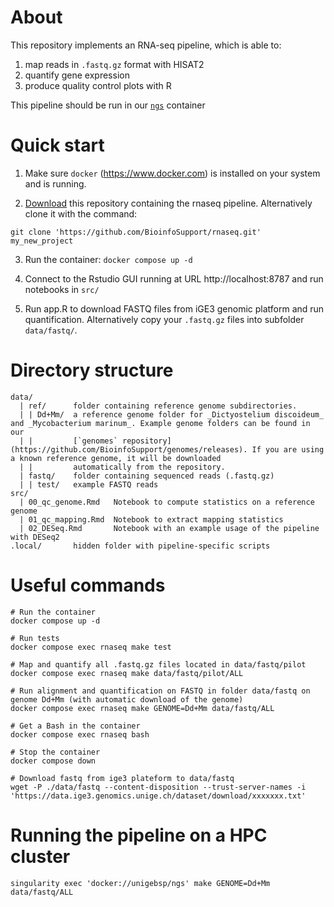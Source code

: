 


# About
This repository implements an RNA-seq pipeline, which is able to:

 1. map reads in `.fastq.gz` format with HISAT2
 2. quantify gene expression
 3. produce quality control plots with R

This pipeline should be run in our [`ngs`](https://github.com/BioinfoSupport/ngs) container 


# Quick start

 1) Make sure `docker` (https://www.docker.com) is installed on your system and is running.

 2) [Download](releases/) this repository containing the rnaseq pipeline. Alternatively clone it with the command:
```
git clone 'https://github.com/BioinfoSupport/rnaseq.git' my_new_project
```

 3) Run the container: `docker compose up -d`

 4) Connect to the Rstudio GUI running at URL http://localhost:8787 and run notebooks in `src/`
  
 5) Run app.R to download FASTQ files from iGE3 genomic platform and run quantification. Alternatively copy your `.fastq.gz` files into subfolder `data/fastq/`.


 


# Directory structure

```
data/
  | ref/      folder containing reference genome subdirectories. 
  | | Dd+Mm/  a reference genome folder for _Dictyostelium discoideum_ and _Mycobacterium marinum_. Example genome folders can be found in our
  | |         [`genomes` repository](https://github.com/BioinfoSupport/genomes/releases). If you are using a known reference genome, it will be downloaded
  | |         automatically from the repository.
  | fastq/    folder containing sequenced reads (.fastq.gz)
  | | test/   example FASTQ reads
src/
  | 00_qc_genome.Rmd   Notebook to compute statistics on a reference genome
  | 01_qc_mapping.Rmd  Notebook to extract mapping statistics
  | 02_DESeq.Rmd       Notebook with an example usage of the pipeline with DESeq2  
.local/       hidden folder with pipeline-specific scripts
```
 


# Useful commands
```
# Run the container 
docker compose up -d

# Run tests
docker compose exec rnaseq make test

# Map and quantify all .fastq.gz files located in data/fastq/pilot
docker compose exec rnaseq make data/fastq/pilot/ALL

# Run alignment and quantification on FASTQ in folder data/fastq on genome Dd+Mm (with automatic download of the genome)
docker compose exec rnaseq make GENOME=Dd+Mm data/fastq/ALL

# Get a Bash in the container
docker compose exec rnaseq bash

# Stop the container
docker compose down

# Download fastq from ige3 plateform to data/fastq
wget -P ./data/fastq --content-disposition --trust-server-names -i 'https://data.ige3.genomics.unige.ch/dataset/download/xxxxxxx.txt'
```


# Running the pipeline on a HPC cluster
```
singularity exec 'docker://unigebsp/ngs' make GENOME=Dd+Mm data/fastq/ALL
```







